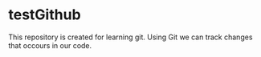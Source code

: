 # testGithub
This repository is created for learning git.
Using Git we can track changes that occours in our code.
